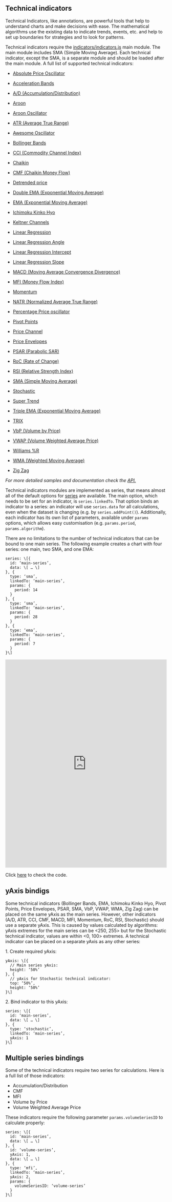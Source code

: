 Technical indicators
--------------------

Technical Indicators, like annotations, are powerful tools that help to understand charts and make decisions with ease. The mathematical algorithms use the existing data to indicate trends, events, etc. and help to set up boundaries for strategies and to look for patterns.

Technical indicators require the [indicators/indicators.js](https://code.highcharts.com/stock/indicators/indicators.js) main module. The main module includes SMA (Simple Moving Average). Each technical indicator, except the SMA, is a separate module and should be loaded after the main module. A full list of supported technical indicators:

*   [Absolute Price Oscillator](http://jsfiddle.net/gh/get/library/pure/highcharts/highcharts/tree/master/samples/stock/indicators/apo/)
    
*   [Acceleration Bands](http://jsfiddle.net/gh/get/library/pure/highcharts/highcharts/tree/master/samples/stock/indicators/acceleration-bands/)
    
*   [A/D (Accumulation/Distribution)](http://jsfiddle.net/gh/get/library/pure/highcharts/highcharts/tree/master/samples/stock/indicators/accumulation-distribution/)
    
*   [Aroon](http://jsfiddle.net/gh/get/library/pure/highcharts/highcharts/tree/master/samples/stock/indicators/aroon/)
    
*   [Aroon Oscillator](http://jsfiddle.net/gh/get/library/pure/highcharts/highcharts/tree/master/samples/stock/indicators/aroon-oscillator/)
    
*   [ATR (Average True Range)](http://jsfiddle.net/gh/get/library/pure/highcharts/highcharts/tree/master/samples/stock/indicators/atr/)
    
*   [Awesome Oscillator](http://jsfiddle.net/gh/get/library/pure/highcharts/highcharts/tree/master/samples/stock/indicators/ao/)
    
*   [Bollinger Bands](http://jsfiddle.net/gh/get/library/pure/highcharts/highcharts/tree/master/samples/stock/indicators/bollinger-bands/)
    
*   [CCI (Commodity Channel Index)](http://jsfiddle.net/gh/get/library/pure/highcharts/highcharts/tree/master/samples/stock/indicators/cci/)
    
*   [Chaikin](http://jsfiddle.net/gh/get/library/pure/highcharts/highcharts/tree/master/samples/stock/indicators/chaikin/)
    
*   [CMF (Chaikin Money Flow)](http://jsfiddle.net/gh/get/library/pure/highcharts/highcharts/tree/master/samples/stock/indicators/cmf/)
    
*   [Detrended price](http://jsfiddle.net/gh/get/library/pure/highcharts/highcharts/tree/master/samples/stock/indicators/dpo/)
    
*   [Double EMA (Exponential Moving Average)](http://jsfiddle.net/gh/get/library/pure/highcharts/highcharts/tree/master/samples/stock/indicators/dema/)
    
*   [EMA (Exponential Moving Average)](http://jsfiddle.net/gh/get/library/pure/highcharts/highcharts/tree/master/samples/stock/indicators/ema/)
    
*   [Ichimoku Kinko Hyo](http://jsfiddle.net/gh/get/library/pure/highcharts/highcharts/tree/master/samples/stock/indicators/ichimoku-kinko-hyo/)
    
*   [Keltner Channels](http://jsfiddle.net/gh/get/library/pure/highcharts/highcharts/tree/master/samples/stock/indicators/keltner-channels/)
    
*   [Linear Regression](http://jsfiddle.net/gh/get/library/pure/highcharts/highcharts/tree/master/samples/stock/indicators/linear-regression/)
    
*   [Linear Regression Angle](http://jsfiddle.net/gh/get/library/pure/highcharts/highcharts/tree/master/samples/stock/indicators/linear-regression-angle/)
    
*   [Linear Regression Intercept](http://jsfiddle.net/gh/get/library/pure/highcharts/highcharts/tree/master/samples/stock/indicators/linear-regression-intercept/)
    
*   [Linear Regression Slope](http://jsfiddle.net/gh/get/library/pure/highcharts/highcharts/tree/master/samples/stock/indicators/linear-regression-slope/)
    
*   [MACD (Moving Average Convergence Divergence)](http://jsfiddle.net/gh/get/library/pure/highcharts/highcharts/tree/master/samples/stock/indicators/macd/)
    
*   [MFI (Money Flow Index)](http://jsfiddle.net/gh/get/library/pure/highcharts/highcharts/tree/master/samples/stock/indicators/mfi/)
    
*   [Momentum](http://jsfiddle.net/gh/get/library/pure/highcharts/highcharts/tree/master/samples/stock/indicators/momentum/)
    
*   [NATR (Normalized Average True Range)](http://jsfiddle.net/gh/get/library/pure/highcharts/highcharts/tree/master/samples/stock/indicators/natr/)
    
*   [Percentage Price oscillator](http://jsfiddle.net/gh/get/library/pure/highcharts/highcharts/tree/master/samples/stock/indicators/ppo/)
    
*   [Pivot Points](http://jsfiddle.net/gh/get/library/pure/highcharts/highcharts/tree/master/samples/stock/indicators/pivot-points/)
    
*   [Price Channel](http://jsfiddle.net/gh/get/library/pure/highcharts/highcharts/tree/master/samples/stock/indicators/price-channel/)
    
*   [Price Envelopes](http://jsfiddle.net/gh/get/library/pure/highcharts/highcharts/tree/master/samples/stock/indicators/price-envelopes/)
    
*   [PSAR (Parabolic SAR)](http://jsfiddle.net/gh/get/library/pure/highcharts/highcharts/tree/master/samples/stock/indicators/psar/)
    
*   [RoC (Rate of Change)](http://jsfiddle.net/gh/get/library/pure/highcharts/highcharts/tree/master/samples/stock/indicators/roc/)
    
*   [RSI (Relative Strength Index)](http://jsfiddle.net/gh/get/library/pure/highcharts/highcharts/tree/master/samples/stock/indicators/rsi/)
    
*   [SMA (Simple Moving Average)](http://jsfiddle.net/gh/get/library/pure/highcharts/highcharts/tree/master/samples/stock/indicators/sma/)
    
*   [Stochastic](http://jsfiddle.net/gh/get/library/pure/highcharts/highcharts/tree/master/samples/stock/indicators/stochastic/)
    
*   [Super Trend](http://jsfiddle.net/gh/get/library/pure/highcharts/highcharts/tree/master/samples/stock/indicators/supertrend/)
    
*   [Triple EMA (Exponential Moving Average)](http://jsfiddle.net/gh/get/library/pure/highcharts/highcharts/tree/master/samples/stock/indicators/tema/)
    
*   [TRIX](http://jsfiddle.net/gh/get/library/pure/highcharts/highcharts/tree/master/samples/stock/indicators/trix/)
    
*   [VbP (Volume by Price)](http://jsfiddle.net/gh/get/library/pure/highcharts/highcharts/tree/master/samples/stock/indicators/volume-by-price/)
    
*   [VWAP (Volume Weighted Average Price)](http://jsfiddle.net/gh/get/library/pure/highcharts/highcharts/tree/master/samples/stock/indicators/vwap/)
    
*   [Williams %R](http://jsfiddle.net/gh/get/library/pure/highcharts/highcharts/tree/master/samples/stock/indicators/williams-r/)
    
*   [WMA (Weighted Moving Average)](http://jsfiddle.net/gh/get/library/pure/highcharts/highcharts/tree/master/samples/stock/indicators/wma/)
    
*   [Zig Zag](http://jsfiddle.net/gh/get/library/pure/highcharts/highcharts/tree/master/samples/stock/indicators/zigzag/)
    

_For more detailed samples and documentation check the [API.](http://api.highcharts.com/highstock/plotOptions.sma)_

Technical indicators modules are implemented as series, that means almost all of the default options for [series](https://www.highcharts.com/docs/chart-concepts/series) are available. The main option, which needs to be set for an indicator, is `series.linkedTo`. That option binds an indicator to a series: an indicator will use `series.data` for all calculations, even when the dataset is changing (e.g. by `series.addPoint()`). Additionally, each indicator has its own list of parameters, available under `params` options, which allows easy customisation (e.g. `params.period`, `params.algorithm`).

There are no limitations to the number of technical indicators that can be bound to one main series. The following example creates a chart with four series: one main, two SMA, and one EMA:

    
    series: \[{
      id: ‘main-series’,
      data: \[ … \]
    }, {
      type: ‘sma’,
      linkedTo: ‘main-series’,
      params: {
        period: 14
      }
    }, {
      type: ‘sma’,
      linkedTo: ‘main-series’,
      params: {
        period: 28
      }
    }, {
      type: ‘ema’,
      linkedTo: ‘main-series’,
      params: {
        period: 7
      }
    }\]
    

<iframe width="320" height="240" style="width: 100%; height: 650px; border: none;" src=https://www.highcharts.com/samples/embed/stock/demo/macd-pivot-points></iframe>

Click [here](http://jsfiddle.net/gh/get/library/pure/highcharts/highcharts/tree/master/samples/stock/demo/macd-pivot-points) to check the code.

yAxis bindigs
-------------

Some technical indicators (Bollinger Bands, EMA, Ichimoku Kinko Hyo, Pivot Points, Price Envelopes, PSAR, SMA, VbP, VWAP, WMA, Zig Zag) can be placed on the same yAxis as the main series. However, other indicators (A/D, ATR, CCI, CMF, MACD, MFI, Momentum, RoC, RSI, Stochastic) should use a separate yAxis. This is caused by values calculated by algorithms: yAxis extremes for the main series can be <250, 255> but for the Stochastic technical indicator, values are within <0, 100> extremes. A technical indicator can be placed on a separate yAxis as any other series:

1\. Create required yAxis:

    
    yAxis: \[{
      // Main series yAxis:
      height: ‘50%’
    }, {
      // yAxis for Stochastic technical indicator:
      top: ‘50%’,
      height: ‘50%’
    }\]
    

2\. Bind indicator to this yAxis:

    
    series: \[{
      id: ‘main-series’,
      data: \[ … \]
    }, {
      type: ‘stochastic’,
      linkedTo: ‘main-series’,
      yAxis: 1
    }\]
    

Multiple series bindings
------------------------

Some of the technical indicators require two series for calculations. Here is a full list of those indicators:

*   Accumulation/Distribution
*   CMF
*   MFI
*   Volume by Price
*   Volume Weighted Average Price

These indicators require the following parameter `params.volumeSeriesID` to calculate properly:

    
    series: \[{
      id: ‘main-series’,
      data: \[ … \]
    }, {
      id: ‘volume-series’,
      yAxis: 1,
      data: \[ … \]
    }, {
      type: ‘mfi’,
      linkedTo: ‘main-series’,
      yAxis: 2,
      params: {
        volumeSeriesID: ‘volume-series’
      }
    }\]
